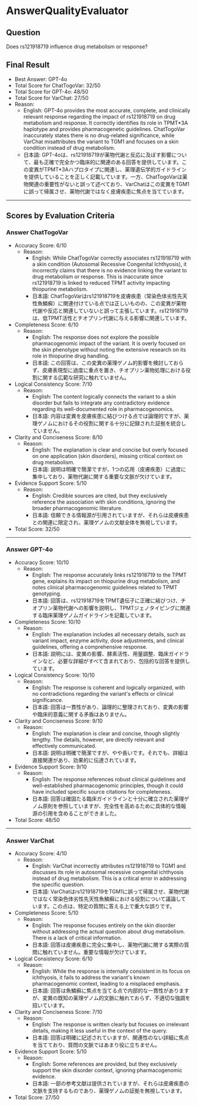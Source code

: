 # AnswerQualityEvaluator

## Question

Does rs121918719 influence drug metabolism or response?

## Final Result

- Best Answer: GPT-4o
- Total Score for ChatTogoVar: 32/50  
- Total Score for GPT-4o: 48/50  
- Total Score for VarChat: 27/50
- Reason:
  - English: GPT-4o provides the most accurate, complete, and clinically relevant response regarding the impact of rs121918719 on drug metabolism and response. It correctly identifies its role in TPMT*3A haplotype and provides pharmacogenetic guidelines. ChatTogoVar inaccurately states there is no drug-related significance, while VarChat misattributes the variant to TGM1 and focuses on a skin condition instead of drug metabolism.  
  - 日本語: GPT-4oは、rs121918719が薬物代謝と反応に及ぼす影響について、最も正確で完全かつ臨床的に関連のある回答を提供しています。この変異がTPMT*3Aハプロタイプに関連し、薬理遺伝学的ガイドラインを提供していることを正しく記載しています。一方、ChatTogoVarは薬物関連の重要性がないと誤って述べており、VarChatはこの変異をTGM1に誤って帰属させ、薬物代謝ではなく皮膚疾患に焦点を当てています。

---

## Scores by Evaluation Criteria

### Answer ChatTogoVar
- Accuracy Score: 6/10  
  - Reason:  
    - English: While ChatTogoVar correctly associates rs121918719 with a skin condition (Autosomal Recessive Congenital Ichthyosis), it incorrectly claims that there is no evidence linking the variant to drug metabolism or response. This is inaccurate since rs121918719 is linked to reduced TPMT activity impacting thiopurine metabolism.  
    - 日本語: ChatTogoVarはrs121918719を皮膚疾患（常染色体劣性先天性魚鱗癬）に関連付けている点では正しいものの、この変異が薬物代謝や反応と関連していないと誤って主張しています。rs121918719は、低TPMT活性とチオプリン代謝に与える影響に関連しています。  
- Completeness Score: 6/10  
  - Reason:  
    - English: The response does not explore the possible pharmacogenomic impact of the variant. It is overly focused on the skin phenotype without noting the extensive research on its role in thiopurine drug handling.  
    - 日本語: この回答は、この変異の薬理ゲノム的影響を検討しておらず、皮膚表現型に過度に重点を置き、チオプリン薬物処理における役割に関する広範な研究に触れていません。  
- Logical Consistency Score: 7/10  
  - Reason:  
    - English: The content logically connects the variant to a skin disorder but fails to integrate any contradictory evidence regarding its well-documented role in pharmacogenomics.  
    - 日本語: 内容は変異を皮膚疾患に結びつける点では論理的ですが、薬理ゲノムにおけるその役割に関する十分に記録された証拠を統合していません。  
- Clarity and Conciseness Score: 8/10  
  - Reason:  
    - English: The explanation is clear and concise but overly focused on one application (skin disorders), missing critical context on drug metabolism.  
    - 日本語: 説明は明確で簡潔ですが、1つの応用（皮膚疾患）に過度に集中しており、薬物代謝に関する重要な文脈が欠けています。  
- Evidence Support Score: 5/10  
  - Reason:  
    - English: Credible sources are cited, but they exclusively reference the association with skin conditions, ignoring the broader pharmacogenomic literature.  
    - 日本語: 信頼できる情報源が引用されていますが、それらは皮膚疾患との関連に限定され、薬理ゲノムの文献全体を無視しています。  
- Total Score: 32/50  

---

### Answer GPT-4o
- Accuracy Score: 10/10  
  - Reason:  
    - English: The response accurately links rs121918719 to the TPMT gene, explains its impact on thiopurine drug metabolism, and notes clinical pharmacogenomic guidelines related to TPMT genotyping.  
    - 日本語: 回答は、rs121918719をTPMT遺伝子に正確に結びつけ、チオプリン薬物代謝への影響を説明し、TPMTジェノタイピングに関連する臨床薬理ゲノムガイドラインを記載しています。  
- Completeness Score: 10/10  
  - Reason:  
    - English: The explanation includes all necessary details, such as variant impact, enzyme activity, dose adjustments, and clinical guidelines, offering a comprehensive response.  
    - 日本語: 説明には、変異の影響、酵素活性、用量調整、臨床ガイドラインなど、必要な詳細がすべて含まれており、包括的な回答を提供しています。  
- Logical Consistency Score: 10/10  
  - Reason:  
    - English: The response is coherent and logically organized, with no contradictions regarding the variant's effects or clinical significance.  
    - 日本語: 回答は一貫性があり、論理的に整理されており、変異の影響や臨床的意義に関する矛盾はありません。  
- Clarity and Conciseness Score: 9/10  
  - Reason:  
    - English: The explanation is clear and concise, though slightly lengthy. The details, however, are directly relevant and effectively communicated.  
    - 日本語: 説明は明確で簡潔ですが、やや長いです。それでも、詳細は直接関連があり、効果的に伝達されています。  
- Evidence Support Score: 9/10  
  - Reason:  
    - English: The response references robust clinical guidelines and well-established pharmacogenomic principles, though it could have included specific source citations for completeness.  
    - 日本語: 回答は確固たる臨床ガイドラインと十分に確立された薬理ゲノム原則を参照していますが、完全性を高めるために具体的な情報源の引用を含めることができました。  
- Total Score: 48/50  

---

### Answer VarChat
- Accuracy Score: 4/10  
  - Reason:  
    - English: VarChat incorrectly attributes rs121918719 to TGM1 and discusses its role in autosomal recessive congenital ichthyosis instead of drug metabolism. This is a critical error in addressing the specific question.  
    - 日本語: VarChatはrs121918719をTGM1に誤って帰属させ、薬物代謝ではなく常染色体劣性先天性魚鱗癬における役割について議論しています。この点は、特定の質問に答える上で重大な誤りです。  
- Completeness Score: 5/10  
  - Reason:  
    - English: The response focuses entirely on the skin disorder without addressing the actual question about drug metabolism. There is a lack of critical information.  
    - 日本語: 回答は皮膚疾患に完全に集中し、薬物代謝に関する実際の質問に触れていません。重要な情報が欠けています。  
- Logical Consistency Score: 6/10  
  - Reason:  
    - English: While the response is internally consistent in its focus on ichthyosis, it fails to address the variant's known pharmacogenomic context, leading to a misplaced emphasis.  
    - 日本語: 回答は魚鱗癬に焦点を当てる点で内部的な一貫性がありますが、変異の既知の薬理ゲノム的文脈に触れておらず、不適切な強調を招いています。  
- Clarity and Conciseness Score: 7/10  
  - Reason:  
    - English: The response is written clearly but focuses on irrelevant details, making it less useful in the context of the query.  
    - 日本語: 回答は明確に記述されていますが、関連性のない詳細に焦点を当てており、質問の文脈ではあまり役に立ちません。  
- Evidence Support Score: 5/10  
  - Reason:  
    - English: Some references are provided, but they exclusively support the skin disorder context, ignoring pharmacogenomic evidence.  
    - 日本語: 一部の参考文献は提供されていますが、それらは皮膚疾患の文脈を支持するものであり、薬理ゲノムの証拠を無視しています。  
- Total Score: 27/50  